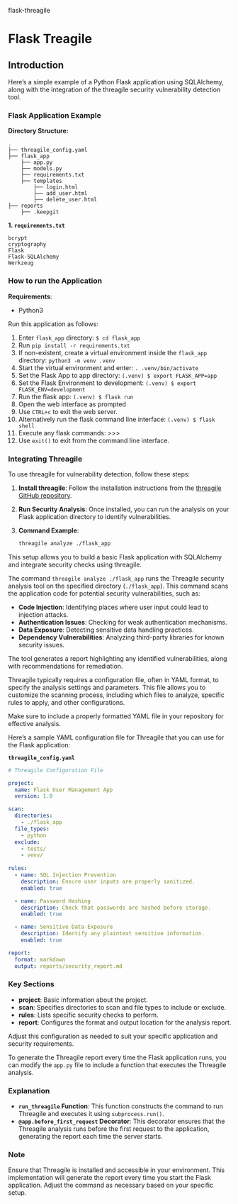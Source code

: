 flask-threagile
# Flask Treagile

## Introduction

Here’s a simple example of a Python Flask application using SQLAlchemy, along with the integration of the threagile security vulnerability detection tool.

### Flask Application Example

**Directory Structure:**
```
.
├── threagile_config.yaml
├── flask_app
    ├── app.py
    ├── models.py
    ├── requirements.txt
    ├── templates
        ├── login.html
        ├── add_user.html
        ├── delete_user.html
├── reports
    ├── .keepgit

```

**1. `requirements.txt`**
```plaintext
bcrypt
cryptography
Flask
Flask-SQLAlchemy
Werkzeug
```

### How to run the Application

**Requirements**:
- Python3

Run this application as follows:

1) Enter ```flask_app``` directory: ```$ cd flask_app```
2) Run ```pip install -r requirements.txt```
3) If non-existent, create a virtual environment inside the ```flask_app``` directory: ```python3 -m venv .venv```
4) Start the virtual environment and enter: ```. .venv/bin/activate```
5) Set the Flask App to app directory: ```(.venv) $ export FLASK_APP=app```
6) Set the Flask Environment to development: ```(.venv) $ export FLASK_ENV=development```
7) Run the flask app: ```(.venv) $ flask run```
8) Open the web interface as prompted
9) Use ```CTRL+c``` to exit the web server.
10) Alternatively run the flask command line interface: ```(.venv) $ flask shell```
11) Execute any flask commands: >>>
12) Use ```exit()``` to exit from the command line interface.

### Integrating Threagile

To use threagile for vulnerability detection, follow these steps:

1. **Install threagile**: 
   Follow the installation instructions from the [threagile GitHub repository](https://github.com/threagile/threagile).

2. **Run Security Analysis**:
   Once installed, you can run the analysis on your Flask application directory to identify vulnerabilities.

3. **Command Example**:
   ```bash
   threagile analyze ./flask_app
   ```

This setup allows you to build a basic Flask application with SQLAlchemy and integrate security checks using threagile.

The command `threagile analyze ./flask_app` runs the Threagile security analysis tool on the specified directory (`./flask_app`). This command scans the application code for potential security vulnerabilities, such as:

- **Code Injection**: Identifying places where user input could lead to injection attacks.
- **Authentication Issues**: Checking for weak authentication mechanisms.
- **Data Exposure**: Detecting sensitive data handling practices.
- **Dependency Vulnerabilities**: Analyzing third-party libraries for known security issues.

The tool generates a report highlighting any identified vulnerabilities, along with recommendations for remediation.

Threagile typically requires a configuration file, often in YAML format, to specify the analysis settings and parameters. This file allows you to customize the scanning process, including which files to analyze, specific rules to apply, and other configurations. 

Make sure to include a properly formatted YAML file in your repository for effective analysis.

Here’s a sample YAML configuration file for Threagile that you can use for the Flask application:

**`threagile_config.yaml`**

```yaml
# Threagile Configuration File

project:
  name: Flask User Management App
  version: 1.0

scan:
  directories:
    - ./flask_app
  file_types:
    - python
  exclude:
    - tests/
    - venv/
  
rules:
  - name: SQL Injection Prevention
    description: Ensure user inputs are properly sanitized.
    enabled: true

  - name: Password Hashing
    description: Check that passwords are hashed before storage.
    enabled: true

  - name: Sensitive Data Exposure
    description: Identify any plaintext sensitive information.
    enabled: true

report:
  format: markdown
  output: reports/security_report.md
```

### Key Sections
- **project**: Basic information about the project.
- **scan**: Specifies directories to scan and file types to include or exclude.
- **rules**: Lists specific security checks to perform.
- **report**: Configures the format and output location for the analysis report.

Adjust this configuration as needed to suit your specific application and security requirements.

To generate the Threagile report every time the Flask application runs, you can modify the `app.py` file to include a function that executes the Threagile analysis. 

### Explanation
- **`run_threagile` Function**: This function constructs the command to run Threagile and executes it using `subprocess.run()`.
- **`@app.before_first_request` Decorator**: This decorator ensures that the Threagile analysis runs before the first request to the application, generating the report each time the server starts.

### Note
Ensure that Threagile is installed and accessible in your environment. This implementation will generate the report every time you start the Flask application. Adjust the command as necessary based on your specific setup.
